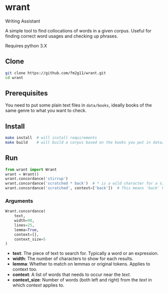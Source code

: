 # wrant
Writing Assistant

A simple tool to find collocations of words in a given corpus. Useful for finding correct word usages and checking up phrases.

Requires python 3.X

## Clone
```bash
git clone https://github.com/fm2g11/wrant.git
cd wrant
```

## Prerequisites
You need to put some plain text files in `data/books`, ideally books of the same genre to what you want to check.

## Install
```bash
make install  # will install requirements
make build    # will build a corpus based on the books you put in data/books
```

## Run
```python
from wrant import Wrant
wrant = Wrant()
wrant.concordance('stirrup')
wrant.concordance('scratched * back')  # * is a wild character for a single token
wrant.concordance('scratched', context=['back'])  # This means 'back' has to be somewhere around 'scratched'
```

### Arguments
```python
Wrant.concordance(
    text,
    width=90,
    lines=25,
    lemma=True,
    context=[],
    context_size=5
)
```

- **text**: The piece of text to search for. Typically a word or an expression.
- **width**: The number of characters to show for each results.
- **lemma**: Whether to match on lemmas or original tokens. Applies to context too.
- **context**: A list of words that needs to occur near the *text*.
- **context_size**: Number of words (both left and right) from the *text* in which *context* applies to.
